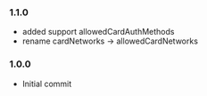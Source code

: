 ### 1.1.0
* added support allowedCardAuthMethods
* rename cardNetworks -> allowedCardNetworks

### 1.0.0
* Initial commit
